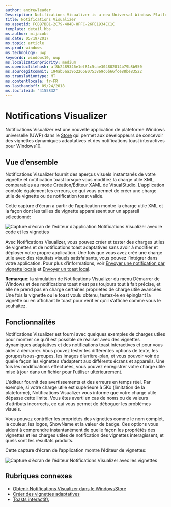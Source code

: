 ```yaml
---
author: andrewleader
Description: Notifications Visualizer is a new Universal Windows Platform (UWP) app in the Store that helps developers design adaptive live tiles for Windows 10.
title: Notifications Visualizer
ms.assetid: FCBB7BB1-2C79-484B-8FFC-26FE1934EC1C
template: detail.hbs
ms.author: mijacobs
ms.date: 05/19/2017
ms.topic: article
ms.prod: windows
ms.technology: uwp
keywords: windows10, uwp
ms.localizationpriority: medium
ms.openlocfilehash: af8b2489346e1ef81c5cae304802814b79b8b950
ms.sourcegitcommit: 194ab5aa395226580753869c6b66fce88be83522
ms.translationtype: MT
ms.contentlocale: fr-FR
ms.lasthandoff: 09/24/2018
ms.locfileid: "4155832"
---
```

# <a name="notifications-visualizer"></a>Notifications Visualizer

 


Notifications Visualizer est une nouvelle application de plateforme Windows universelle (UWP) dans le [Store](https://www.microsoft.com/store/apps/notifications-visualizer/9nblggh5xsl1) qui permet aux développeurs de concevoir des vignettes dynamiques adaptatives et des notifications toast interactives pour Windows10.


## <a name="overview"></a>Vue d’ensemble

Notifications Visualizer fournit des aperçus visuels instantanés de votre vignette et notification toast lorsque vous modifiez la charge utile XML, comparables au mode Création/Éditeur XAML de VisualStudio. L’application contrôle également les erreurs, ce qui vous permet de créer une charge utile de vignette ou de notification toast valide.

Cette capture d’écran à partir de l’application montre la charge utile XML et la façon dont les tailles de vignette apparaissent sur un appareil sélectionné:

![Capture d’écran de l’éditeur d’application Notifications Visualizer avec le code et les vignettes](images/notif-visualizer-001.png)

 

Avec Notifications Visualizer, vous pouvez créer et tester des charges utiles de vignettes et de notifications toast adaptatives sans avoir à modifier et déployer votre propre application. Une fois que vous avez créé une charge utile avec des résultats visuels satisfaisants, vous pouvez l’intégrer dans votre application. Pour plus d’informations, voir [Envoyer une notification par vignette locale](sending-a-local-tile-notification.md) et [Envoyer un toast local](send-local-toast.md).

**Remarque**: la simulation de Notifications Visualizer du menu Démarrer de Windows et des notifications toast n’est pas toujours tout à fait précise, et elle ne prend pas en charge certaines propriétés de charge utile avancées. Une fois la vignette ou le toast voulu obtenu, testez-le en épinglant la vignette ou en affichant le toast pour vérifier qu’il s’affiche comme vous le souhaitez.

 

## <a name="features"></a>Fonctionnalités

Notifications Visualizer est fourni avec quelques exemples de charges utiles pour montrer ce qu’il est possible de réaliser avec des vignettes dynamiques adaptatives et des notifications toast interactives et pour vous aider à démarrer. Vous pouvez tester les différentes options de texte, les gorupes/sous-groupes, les images d’arrière-plan, et vous pouvoir voir de quelle façon les vignettes s’adaptent aux différents écrans et appareils. Une fois les modifications effectuées, vous pouvez enregistrer votre charge utile mise à jour dans un fichier pour l’utiliser ultérieurement.

L’éditeur fournit des avertissements et des erreurs en temps réel. Par exemple, si votre charge utile est supérieure à 5Ko (limitation de la plateforme), Notifications Visualizer vous informe que votre charge utile dépasse cette limite. Vous êtes averti en cas de noms ou de valeurs d’attributs incorrects, ce qui vous permet de déboguer les problèmes visuels.

Vous pouvez contrôler les propriétés des vignettes comme le nom complet, la couleur, les logos, ShowName et la valeur de badge. Ces options vous aident à comprendre instantanément de quelle façon les propriétés des vignettes et les charges utiles de notification des vignettes interagissent, et quels sont les résultats produits.

Cette capture d’écran de l’application montre l’éditeur de vignettes:

![Capture d’écran de l’éditeur Notifications Visualizer avec les vignettes](images/notif-visualizer-004.png)

 

## <a name="related-topics"></a>Rubriques connexes

* [Obtenir Notifications Visualizer dans le WindowsStore](https://www.microsoft.com/store/apps/notifications-visualizer/9nblggh5xsl1)
* [Créer des vignettes adaptatives](create-adaptive-tiles.md)
* [Toasts interactifs](adaptive-interactive-toasts.md)